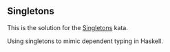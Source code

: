 ## Singletons

This is the solution for the [Singletons](https://www.codewars.com/kata/54750ed320c64c64e20002e2) kata.

Using singletons to mimic dependent typing in Haskell.
